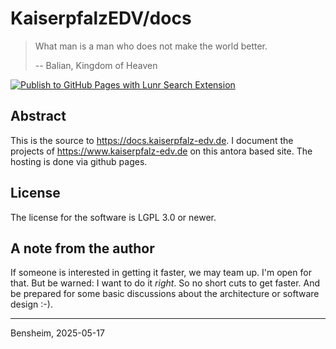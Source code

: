 # KaiserpfalzEDV/docs

> What man is a man who does not make the world better.
>
> -- Balian, Kingdom of Heaven

[![Publish to GitHub Pages with Lunr Search Extension](https://github.com/KaiserpfalzEDV/docs/actions/workflows/publish-docs.yml/badge.svg)](https://github.com/KaiserpfalzEDV/docs/actions/workflows/publish-docs.yml)

## Abstract

This is the source to https://docs.kaiserpfalz-edv.de.
I document the projects of https://www.kaiserpfalz-edv.de on this antora based site.
The hosting is done via github pages.

## License

The license for the software is LGPL 3.0 or newer.

## A note from the author

If someone is interested in getting it faster, we may team up.
I'm open for that.
But be warned: I want to do it _right_.
So no short cuts to get faster.
And be prepared for some basic discussions about the architecture or software design :-).

---
Bensheim, 2025-05-17
